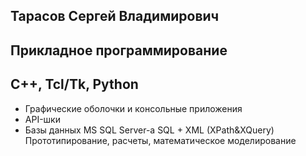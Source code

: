 Тарасов Сергей Владимирович
----------------------------
Прикладное программирование
----------------------------
C++, Tcl/Tk, Python
----------------------------
 - Графические оболочки и консольные приложения
 - API-шки
 - Базы данных MS SQL Server-а SQL + XML (XPath&XQuery)
Прототипирование, расчеты, математическое моделирование

